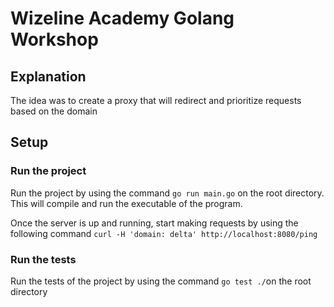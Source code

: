 # Wizeline Academy Golang Workshop

## Explanation

The idea was to create a proxy that will redirect and prioritize requests based on the domain

## Setup

### Run the project

Run the project by using the command `go run main.go` on the root directory. This will compile and run the executable of the program.

Once the server is up and running, start making requests by using the following command `curl -H 'domain: delta' http://localhost:8080/ping`


### Run the tests

Run the tests of the project by using the command `go test ./`on the root directory



